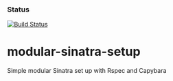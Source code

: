 ### Status
[![Build Status](https://travis-ci.org/)](https://travis-ci.org/)
# modular-sinatra-setup
Simple modular Sinatra set up with Rspec and Capybara
